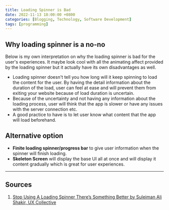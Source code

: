 ```yaml
---
title: Loading Spinner is Bad
date: 2022-11-13 18:00:00 +0800
categories: [Blogging, Technology, Software Development]
tags: [programming]
---
```

## Why loading spinner is a no-no

Below is my own interpretation on why the loading spinner is bad for the user's experiences. It maybe look cool with all the animating affect provided by the loading spinner but it actually  have its own disadvantages as well.

- Loading spinner doesn't tell you how long will it keep spinning to load the content for the user. By having the detail information about the duration of the load, user can feel at ease and will prevent them from exiting your website because of load duration is uncertain.
- Because of the uncertainty and not having any information about the loading process, user will think that the app is slower or have any issues with the server connection etc.
- A good practice to have is to let user know what content that the app will load beforehand.

## Alternative option

- **Finite loading spinner/progress bar** to give user information when the spinner will finish loading.
- **Skeleton Screen** will display the base UI all at once and will display it content gradually which is great for user experiences.

---

## Sources

1. [Stop Using A Loading Spinner There’s Something Better by Suleiman Ali Shakir, UX Collective](https://uxdesign.cc/stop-using-a-loading-spinner-theres-something-better-d186194f771e)

